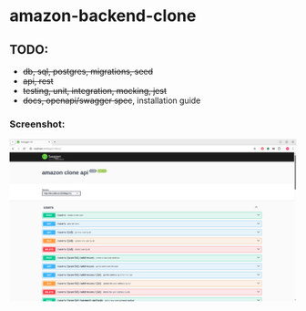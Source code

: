 # amazon-backend-clone

## TODO:

- <s>db, sql, postgres, migrations, seed</s>
- <s>api, rest</s>
- <s>testing, unit, integration, mocking, jest</s>
- <s>docs, openapi/swagger spec</s>, installation guide

### Screenshot:

![swagger ui screenshot](docs/screenshot_swagger_ui.png)
